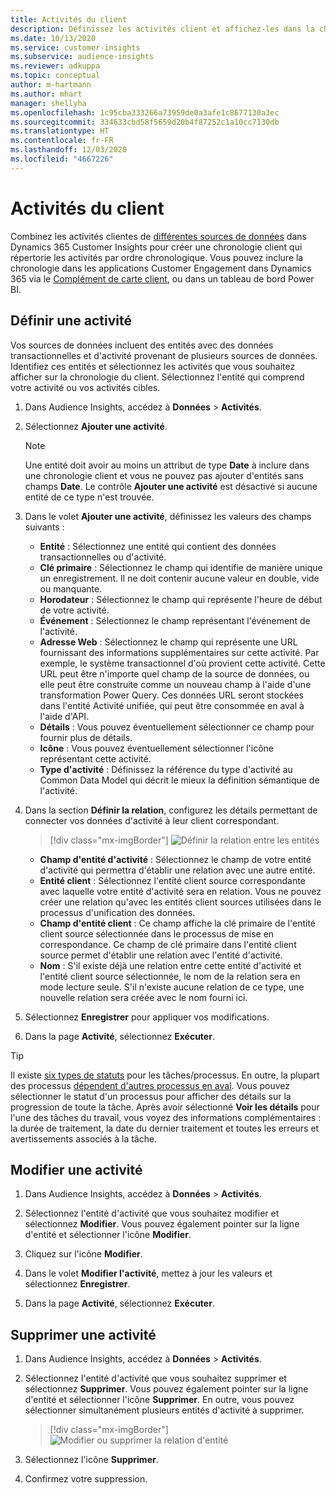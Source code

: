 ```yaml
---
title: Activités du client
description: Définissez les activités client et affichez-les dans la chronologie client.
ms.date: 10/13/2020
ms.service: customer-insights
ms.subservice: audience-insights
ms.reviewer: adkuppa
ms.topic: conceptual
author: m-hartmann
ms.author: mhart
manager: shellyha
ms.openlocfilehash: 1c95cba333266a73959de0a3afe1c8677130a3ec
ms.sourcegitcommit: 334633cbd58f5659d20b4f87252c1a10cc7130db
ms.translationtype: HT
ms.contentlocale: fr-FR
ms.lasthandoff: 12/03/2020
ms.locfileid: "4667226"
---
```

# <a name="customer-activities"></a>Activités du client

Combinez les activités clientes de [différentes sources de données](data-sources.md) dans Dynamics 365 Customer Insights pour créer une chronologie client qui répertorie les activités par ordre chronologique. Vous pouvez inclure la chronologie dans les applications Customer Engagement dans Dynamics 365 via le [Complément de carte client](customer-card-add-in.md), ou dans un tableau de bord Power BI.

## <a name="define-an-activity"></a>Définir une activité

Vos sources de données incluent des entités avec des données transactionnelles et d'activité provenant de plusieurs sources de données. Identifiez ces entités et sélectionnez les activités que vous souhaitez afficher sur la chronologie du client. Sélectionnez l'entité qui comprend votre activité ou vos activités cibles.

1. Dans Audience Insights, accédez à **Données** > **Activités**.

1. Sélectionnez **Ajouter une activité**.

   > [!NOTE]
   > Une entité doit avoir au moins un attribut de type **Date** à inclure dans une chronologie client et vous ne pouvez pas ajouter d'entités sans champs **Date**. Le contrôle **Ajouter une activité** est désactivé si aucune entité de ce type n'est trouvée.

1. Dans le volet **Ajouter une activité**, définissez les valeurs des champs suivants :

   - **Entité** : Sélectionnez une entité qui contient des données transactionnelles ou d'activité.
   - **Clé primaire** : Sélectionnez le champ qui identifie de manière unique un enregistrement. Il ne doit contenir aucune valeur en double, vide ou manquante.
   - **Horodateur** : Sélectionnez le champ qui représente l'heure de début de votre activité.
   - **Événement** : Sélectionnez le champ représentant l'événement de l'activité.
   - **Adresse Web** : Sélectionnez le champ qui représente une URL fournissant des informations supplémentaires sur cette activité. Par exemple, le système transactionnel d'où provient cette activité. Cette URL peut être n'importe quel champ de la source de données, ou elle peut être construite comme un nouveau champ à l'aide d'une transformation Power Query. Ces données URL seront stockées dans l'entité Activité unifiée, qui peut être consommée en aval à l'aide d'API.
   - **Détails** : Vous pouvez éventuellement sélectionner ce champ pour fournir plus de détails.
   - **Icône** : Vous pouvez éventuellement sélectionner l'icône représentant cette activité.
   - **Type d'activité** : Définissez la référence du type d'activité au Common Data Model qui décrit le mieux la définition sémantique de l'activité.

1. Dans la section **Définir la relation**, configurez les détails permettant de connecter vos données d'activité à leur client correspondant.

   > [!div class="mx-imgBorder"]
   > ![Définir la relation entre les entités](media/activities-entities-define.png "Définir la relation entre les entités")

    - **Champ d'entité d'activité** : Sélectionnez le champ de votre entité d'activité qui permettra d'établir une relation avec une autre entité.
    - **Entité client** : Sélectionnez l'entité client source correspondante avec laquelle votre entité d'activité sera en relation. Vous ne pouvez créer une relation qu'avec les entités client sources utilisées dans le processus d'unification des données.
    - **Champ d'entité client** : Ce champ affiche la clé primaire de l'entité client source sélectionnée dans le processus de mise en correspondance. Ce champ de clé primaire dans l'entité client source permet d'établir une relation avec l'entité d'activité.
    - **Nom** : S'il existe déjà une relation entre cette entité d'activité et l'entité client source sélectionnée, le nom de la relation sera en mode lecture seule. S'il n'existe aucune relation de ce type, une nouvelle relation sera créée avec le nom fourni ici.

1. Sélectionnez **Enregistrer** pour appliquer vos modifications.

1. Dans la page **Activité**, sélectionnez **Exécuter**.

> [!TIP]
> Il existe [six types de statuts](system.md#status-types) pour les tâches/processus. En outre, la plupart des processus [dépendent d'autres processus en aval](system.md#refresh-policies). Vous pouvez sélectionner le statut d'un processus pour afficher des détails sur la progression de toute la tâche. Après avoir sélectionné **Voir les détails** pour l'une des tâches du travail, vous voyez des informations complémentaires : la durée de traitement, la date du dernier traitement et toutes les erreurs et avertissements associés à la tâche.

## <a name="edit-an-activity"></a>Modifier une activité

1. Dans Audience Insights, accédez à **Données** > **Activités**.

2. Sélectionnez l'entité d'activité que vous souhaitez modifier et sélectionnez **Modifier**. Vous pouvez également pointer sur la ligne d'entité et sélectionner l'icône **Modifier**.

3. Cliquez sur l'icône **Modifier**.

4. Dans le volet **Modifier l'activité**, mettez à jour les valeurs et sélectionnez **Enregistrer**.

5. Dans la page **Activité**, sélectionnez **Exécuter**.

## <a name="delete-an-activity"></a>Supprimer une activité

1. Dans Audience Insights, accédez à **Données** > **Activités**.

2. Sélectionnez l'entité d'activité que vous souhaitez supprimer et sélectionnez **Supprimer**. Vous pouvez également pointer sur la ligne d'entité et sélectionner l'icône **Supprimer**. En outre, vous pouvez sélectionner simultanément plusieurs entités d'activité à supprimer.
   > [!div class="mx-imgBorder"]
   > ![Modifier ou supprimer la relation d'entité](media/activities-entities-edit-delete.png "Modifier ou supprimer la relation d'entité")

3. Sélectionnez l'icône **Supprimer**.

4. Confirmez votre suppression.
